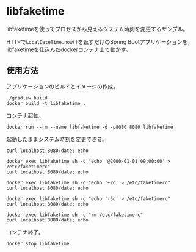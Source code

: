# libfaketime

libfaketimeを使ってプロセスから見えるシステム時刻を変更するサンプル。

HTTPで`LocalDateTime.now()`を返すだけのSpring Bootアプリケーションを，
libfaketimeを仕込んだdockerコンテナ上で動かす。

## 使用方法
アプリケーションのビルドとイメージの作成。
```
./gradlew build
docker build -t libfaketime .
```

コンテナ起動。
```
docker run --rm --name libfaketime -d -p8080:8080 libfaketime
```

起動したままシステム時刻を変更できる。
```
curl localhost:8080/date; echo

docker exec libfaketime sh -c "echo '@2000-01-01 09:00:00' > /etc/faketimerc"
curl localhost:8080/date; echo

docker exec libfaketime sh -c "echo '+2d' > /etc/faketimerc"
curl localhost:8080/date; echo

docker exec libfaketime sh -c "echo '-5d' > /etc/faketimerc"
curl localhost:8080/date; echo

docker exec libfaketime sh -c "rm /etc/faketimerc"
curl localhost:8080/date; echo
```

コンテナ終了。
```
docker stop libfaketime
```

